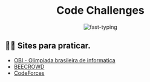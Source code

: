 

<div align="center">

# Code Challenges

![fast-typing](https://user-images.githubusercontent.com/86995782/201558838-f37af52e-d65a-479a-8f75-2f2fa542f2f7.gif)



</div>

## 👨‍🏫 Sites para praticar.

- [OBI - Olimpiada brasileira de informatica](https://olimpiada.ic.unicamp.br/pratique/pj/) <br>
- [BEECROWD](https://www.beecrowd.com.br) <br>
- [CodeForces](https://codeforces.com) <br>




